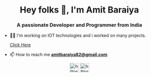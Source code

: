 <h1 align="center">Hey folks 👋, I'm Amit Baraiya</h1>
<h3 align="center">A passionate Developer and Programmer from India</h3>

- 👨‍💻 I'm working on IOT technologies and i worked on many projects.
     
     [Click Here](https://amitbaraiya.github.io/smarthanger)

- 📫 How to reach me **amitbaraiya82@gmail.com**

<p align="center">
<a href="https://www.linkedin.com/in/amit-baraiya-7375b61aa/" target="blank"><img align="center" src="https://cdn.jsdelivr.net/npm/simple-icons@3.0.1/icons/linkedin.svg" alt="https://www.linkedin.com/in/amit-baraiya-7375b61aa/" height="30" width="30" /></a>
<a href="https://www.instagram.com/_.amit1/" target="blank"><img align="center" src="https://cdn.jsdelivr.net/npm/simple-icons@3.0.1/icons/instagram.svg" alt="https://www.instagram.com/_.amit1/" height="30" width="30" /></a>
</p>